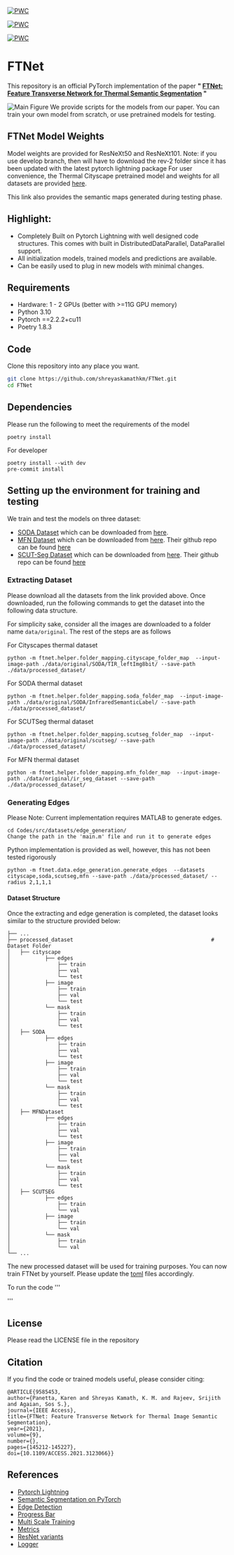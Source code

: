 [![PWC](https://img.shields.io/endpoint.svg?url=https://paperswithcode.com/badge/ftnet-feature-transverse-network-for-thermal/thermal-image-segmentation-on-soda-dataset)](https://paperswithcode.com/sota/thermal-image-segmentation-on-soda-dataset?p=ftnet-feature-transverse-network-for-thermal)

[![PWC](https://img.shields.io/endpoint.svg?url=https://paperswithcode.com/badge/ftnet-feature-transverse-network-for-thermal/thermal-image-segmentation-on-scut-seg)](https://paperswithcode.com/sota/thermal-image-segmentation-on-scut-seg?p=ftnet-feature-transverse-network-for-thermal)

[![PWC](https://img.shields.io/endpoint.svg?url=https://paperswithcode.com/badge/ftnet-feature-transverse-network-for-thermal/thermal-image-segmentation-on-mfn-dataset)](https://paperswithcode.com/sota/thermal-image-segmentation-on-mfn-dataset?p=ftnet-feature-transverse-network-for-thermal)

# FTNet

This repository is an official PyTorch implementation of the paper **" [FTNet: Feature Transverse Network for Thermal Semantic Segmentation](https://ieeexplore.ieee.org/abstract/document/9585453) "**

![Main Figure](./artifacts/main_figure.png)
We provide scripts for the models from our paper. You can train your own model from scratch, or use pretrained models for testing.

## FTNet Model Weights

Model weights are provided for ResNeXt50 and ResNeXt101.
Note: if you use develop branch, then will have to download the rev-2 folder since it has been updated with the latest pytorch lightning package
For user convenience, the Thermal Cityscape pretrained model and weights for all datasets are provided [here](https://tufts.box.com/s/deghum7pn6h25jn4sbdzqcjbzdt789ga).

This link also provides the semantic maps generated during testing phase.

## Highlight:

- Completely Built on Pytorch Lightning with well designed code structures. This comes with built in DistributedDataParallel, DataParallel support.
- All initialization models, trained models and predictions are available.
- Can be easily used to plug in new models with minimal changes.

## Requirements

- Hardware: 1 - 2 GPUs (better with >=11G GPU memory)
- Python 3.10
- Pytorch ==2.2.2+cu11
- Poetry 1.8.3

## Code

Clone this repository into any place you want.

```bash
git clone https://github.com/shreyaskamathkm/FTNet.git
cd FTNet
```

## Dependencies

Please run the following to meet the requirements of the model

```
poetry install
```

For developer

```
poetry install --with dev
pre-commit install
```

## Setting up the environment for training and testing

We train and test the models on three dataset:

- [SODA Dataset](https://arxiv.org/abs/1907.10303) which can be downloaded from [here](https://drive.google.com/drive/folders/1ZF2vDk9j69kP5U0zcp-liOBk-atWcw-5).
- [MFN Dataset](https://ieeexplore.ieee.org/document/8206396) which can be downloaded from [here](https://www.mi.t.u-tokyo.ac.jp/static/projects/mil_multispectral/). Their github repo can be found [here](https://github.com/haqishen/MFNet-pytorch)
- [SCUT-Seg Dataset](https://www.sciencedirect.com/science/article/abs/pii/S1350449520306769)  which can be downloaded from [here](https://drive.google.com/drive/folders/1soPrrx2_AXNzbrlOE89i5aYb3TxbmcB5). Their github repo can be found [here](https://github.com/haitaobiyao/MCNet)

### Extracting Dataset

Please download all the datasets from the link provided above. Once downloaded, run the following commands to get the dataset into the following data structure.

For simplicity sake, consider all the images are downloaded to a folder name `data/original`. The rest of the steps are as follows

For Cityscapes thermal dataset

```
python -m ftnet.helper.folder_mapping.cityscape_folder_map  --input-image-path ./data/original/SODA/TIR_leftImg8bit/ --save-path ./data/processed_dataset/
```

For SODA thermal dataset

```
python -m ftnet.helper.folder_mapping.soda_folder_map  --input-image-path ./data/original/SODA/InfraredSemanticLabel/ --save-path ./data/processed_dataset/
```

For SCUTSeg thermal dataset

```
python -m ftnet.helper.folder_mapping.scutseg_folder_map  --input-image-path ./data/original/scutseg/ --save-path ./data/processed_dataset/
```

For MFN thermal dataset

```
python -m ftnet.helper.folder_mapping.mfn_folder_map  --input-image-path ./data/original/ir_seg_dataset --save-path ./data/processed_dataset/
```

### Generating Edges

Please Note: Current implementation requires MATLAB to generate edges.

```
cd Codes/src/datasets/edge_generation/
Change the path in the 'main.m' file and run it to generate edges
```

Python implementation is provided as well, however, this has not been tested rigorously

```
python -m ftnet.data.edge_generation.generate_edges  --datasets cityscape,soda,scutseg,mfn --save-path ./data/processed_dataset/ --radius 2,1,1,1
```

#### Dataset Structure

Once the extracting and edge generation is completed, the dataset looks similar to the structure provided below:

```
├── ...
├── processed_dataset                                            # Dataset Folder
│   ├── cityscape
│           ├── edges
│   	        ├── train
│   	        ├── val
│   	        └── test
│   	    ├── image
│   	        ├── train
│   	        ├── val
│   	        └── test
│   	    └── mask
│   	        ├── train
│   	        ├── val
│   	        └── test
│   ├── SODA
│           ├── edges
│   	        ├── train
│   	        ├── val
│   	        └── test
│   	    ├── image
│   	        ├── train
│   	        ├── val
│   	        └── test
│   	    └── mask
│   	        ├── train
│   	        ├── val
│   	        └── test
│   ├── MFNDataset
│           ├── edges
│   	        ├── train
│   	        ├── val
│   	        └── test
│   	    ├── image
│   	        ├── train
│   	        ├── val
│   	        └── test
│   	    └── mask
│   	        ├── train
│   	        ├── val
│   	        └── test
│   ├── SCUTSEG
│           ├── edges
│   	        ├── train
│   	        └── val
│   	    ├── image
│   	        ├── train
│   	        └── val
│   	    └── mask
│   	        ├── train
│   	        └── val
└── ...
```

The new processed dataset will be used for training purposes. You can now train FTNet by yourself. Please update the [toml](ftnet/cfg/) files accordingly.

To run the code
'''

'''

<!-- LICENSE -->

## License

Please read the LICENSE file in the repository

## Citation

If you find the code or trained models useful, please consider citing:

```
@ARTICLE{9585453,
author={Panetta, Karen and Shreyas Kamath, K. M. and Rajeev, Srijith and Agaian, Sos S.},
journal={IEEE Access},
title={FTNet: Feature Transverse Network for Thermal Image Semantic Segmentation},
year={2021},
volume={9},
number={},
pages={145212-145227},
doi={10.1109/ACCESS.2021.3123066}}
```

<!-- ACKNOWLEDGEMENTS -->

## References

- [Pytorch Lightning](https://www.pytorchlightning.ai/)
- [Semantic Segmentation on PyTorch](https://github.com/Tramac/awesome-semantic-segmentation-pytorch)
- [Edge Detection](https://github.com/Lavender105/DFF/blob/152397cec4a3dac2aa86e92a65cc27e6c8016ab9/lib/matlab/modules/data/seg2edge.m)
- [Progress Bar](https://github.com/zhutmost/neuralzip/blob/master/apputil/progressbar.py)
- [Multi Scale Training](https://github.com/CaoWGG/multi-scale-training)
- [Metrics](https://github.com/mseg-dataset/mseg-semantic)
- [ResNet variants](https://github.com/zhanghang1989/ResNeSt)
- [Logger](https://detectron2.readthedocs.io/en/latest/_modules/detectron2/utils/logger.html)
